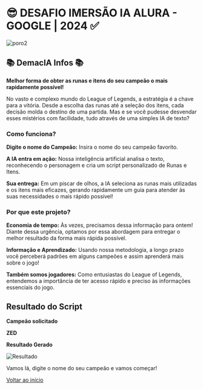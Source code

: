 # 😎 DESAFIO IMERSÃO IA ALURA - GOOGLE | 2024 ✅
![poro2](https://github.com/juansf04/DemacIA_DesafioAlura/assets/165486212/5e528e2a-cf58-453c-84ef-e2d7edf5041a)
## 📚 DemacIA Infos 📚
**Melhor forma de obter as runas e itens do seu campeão o mais rapidamente possível!**

No vasto e complexo mundo do League of Legends, a estratégia é a chave para a vitória. Desde a escolha das runas até a seleção dos itens, cada decisão molda o destino de uma partida. Mas e se você pudesse desvendar esses mistérios com facilidade, tudo através de uma simples IA de texto?

### Como funciona?

**Digite o nome do Campeão:** 
Insira o nome do seu campeão favorito.

**A IA entra em ação:** 
Nossa inteligência artificial analisa o texto, reconhecendo o personagem e cria um script personalizado de Runas e Itens.

**Sua entrega:** 
Em um piscar de olhos, a IA seleciona as runas mais utilizadas e os itens mais eficazes, gerando rapidamente um guia para atender às suas necessidades o mais rápido possível!

### Por que este projeto?


**Economia de tempo:** 
Às vezes, precisamos dessa informação para ontem! Diante dessa urgência, optamos por essa abordagem para entregar o melhor resultado da forma mais rápida possível.

**Informação e Aprendizado:**
Usando nossa metodologia, a longo prazo você perceberá padrões em alguns campeões e assim aprenderá mais sobre o jogo!

**Também somos jogadores:** 
Como entusiastas do League of Legends, entendemos a importância de ter acesso rápido e preciso às informações essenciais do jogo.


## Resultado do Script
**Campeão solicitado**

**ZED**

**Resultado Gerado**

![Resultado](https://github.com/juansf04/DemacIA_DesafioAlura/assets/165486212/010b386a-be8d-4764-820f-d84e12c53db3)

Vamos lá, digite o nome do seu campeão e vamos começar!

[Voltar ao início](#topo)







